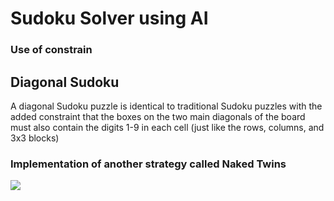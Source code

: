 # Sudoku Solver using AI 
### Use of constrain 

## Diagonal Sudoku
A diagonal Sudoku puzzle is identical to traditional Sudoku puzzles with the added constraint that the boxes on the two main diagonals of the board must also contain the digits 1-9 in each cell (just like the rows, columns, and 3x3 blocks)
### Implementation of another strategy called **Naked Twins**
![](https://video.udacity-data.com/topher/2018/July/5b3fd9a3_sudokustrategy/sudokustrategy.png)
